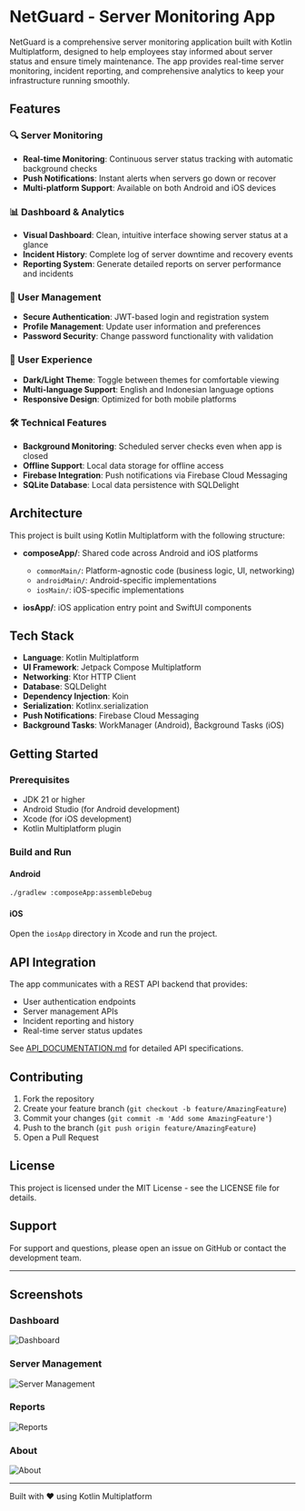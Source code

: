 # NetGuard - Server Monitoring App

NetGuard is a comprehensive server monitoring application built with Kotlin Multiplatform, designed to help employees stay informed about server status and ensure timely maintenance. The app provides real-time server monitoring, incident reporting, and comprehensive analytics to keep your infrastructure running smoothly.

## Features

### 🔍 Server Monitoring

- **Real-time Monitoring**: Continuous server status tracking with automatic background checks
- **Push Notifications**: Instant alerts when servers go down or recover
- **Multi-platform Support**: Available on both Android and iOS devices

### 📊 Dashboard & Analytics

- **Visual Dashboard**: Clean, intuitive interface showing server status at a glance
- **Incident History**: Complete log of server downtime and recovery events
- **Reporting System**: Generate detailed reports on server performance and incidents

### 👥 User Management

- **Secure Authentication**: JWT-based login and registration system
- **Profile Management**: Update user information and preferences
- **Password Security**: Change password functionality with validation

### 🎨 User Experience

- **Dark/Light Theme**: Toggle between themes for comfortable viewing
- **Multi-language Support**: English and Indonesian language options
- **Responsive Design**: Optimized for both mobile platforms

### 🛠️ Technical Features

- **Background Monitoring**: Scheduled server checks even when app is closed
- **Offline Support**: Local data storage for offline access
- **Firebase Integration**: Push notifications via Firebase Cloud Messaging
- **SQLite Database**: Local data persistence with SQLDelight

## Architecture

This project is built using Kotlin Multiplatform with the following structure:

- **composeApp/**: Shared code across Android and iOS platforms

  - `commonMain/`: Platform-agnostic code (business logic, UI, networking)
  - `androidMain/`: Android-specific implementations
  - `iosMain/`: iOS-specific implementations

- **iosApp/**: iOS application entry point and SwiftUI components

## Tech Stack

- **Language**: Kotlin Multiplatform
- **UI Framework**: Jetpack Compose Multiplatform
- **Networking**: Ktor HTTP Client
- **Database**: SQLDelight
- **Dependency Injection**: Koin
- **Serialization**: Kotlinx.serialization
- **Push Notifications**: Firebase Cloud Messaging
- **Background Tasks**: WorkManager (Android), Background Tasks (iOS)

## Getting Started

### Prerequisites

- JDK 21 or higher
- Android Studio (for Android development)
- Xcode (for iOS development)
- Kotlin Multiplatform plugin

### Build and Run

#### Android

```bash
./gradlew :composeApp:assembleDebug
```

#### iOS

Open the `iosApp` directory in Xcode and run the project.

## API Integration

The app communicates with a REST API backend that provides:

- User authentication endpoints
- Server management APIs
- Incident reporting and history
- Real-time server status updates

See [API_DOCUMENTATION.md](./API_DOCUMENTATION.md) for detailed API specifications.

## Contributing

1. Fork the repository
2. Create your feature branch (`git checkout -b feature/AmazingFeature`)
3. Commit your changes (`git commit -m 'Add some AmazingFeature'`)
4. Push to the branch (`git push origin feature/AmazingFeature`)
5. Open a Pull Request

## License

This project is licensed under the MIT License - see the LICENSE file for details.

## Support

For support and questions, please open an issue on GitHub or contact the development team.

---

## Screenshots

### Dashboard

![Dashboard](docs/dashbooard.png)

### Server Management

![Server Management](docs/servers.png)

### Reports

![Reports](docs/report.png)

### About

![About](docs/about.png)

---

Built with ❤️ using Kotlin Multiplatform
